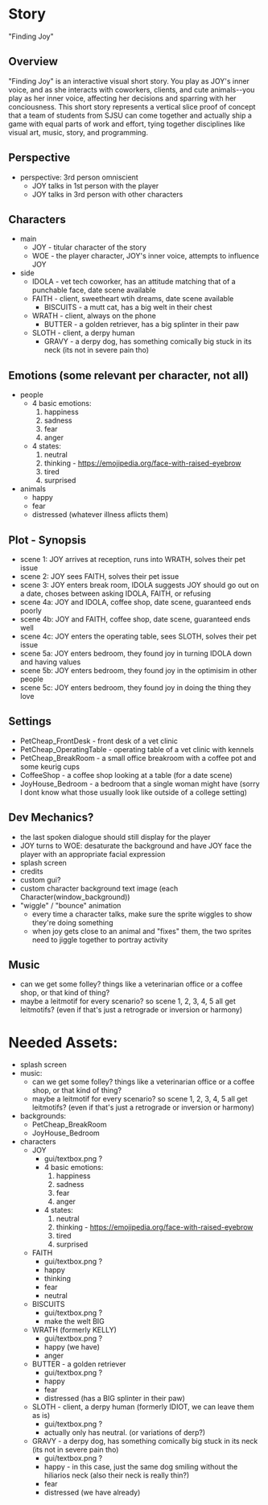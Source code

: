 # Story
"Finding Joy"


## Overview
"Finding Joy" is an interactive visual short story. You play as JOY's inner voice, and as she interacts with coworkers, clients, and cute animals--you play as her inner voice, affecting her decisions and sparring with her conciousness. This short story represents a vertical slice proof of concept that a team of students from SJSU can come together and actually ship a game with equal parts of work and effort, tying together disciplines like visual art, music, story, and programming.


## Perspective
- perspective: 3rd person omniscient
    - JOY talks in 1st person with the player
    - JOY talks in 3rd person with other characters


## Characters
- main
    - JOY - titular character of the story
    - WOE - the player character, JOY's inner voice, attempts to influence JOY
- side
    - IDOLA - vet tech coworker, has an attitude matching that of a punchable face, date scene available
    - FAITH - client, sweetheart wtih dreams, date scene available
        - BISCUITS - a mutt cat, has a big welt in their chest
    - WRATH - client, always on the phone
        - BUTTER - a golden retriever, has a big splinter in their paw
    - SLOTH - client, a derpy human
        - GRAVY - a derpy dog, has something comically big stuck in its neck (its not in severe pain tho)


## Emotions (some relevant per character, not all)
- people
    - 4 basic emotions:
        1. happiness
        2. sadness
        3. fear
        4. anger
    - 4 states:
        1. neutral
        2. thinking - https://emojipedia.org/face-with-raised-eyebrow
        3. tired
        4. surprised
- animals
    - happy
    - fear
    - distressed (whatever illness aflicts them)


## Plot - Synopsis
- scene 1: JOY arrives at reception, runs into WRATH, solves their pet issue
- scene 2: JOY sees FAITH, solves their pet issue
- scene 3: JOY enters break room, IDOLA suggests JOY should go out on a date, choses between asking IDOLA, FAITH, or refusing
- scene 4a: JOY and IDOLA, coffee shop, date scene, guaranteed ends poorly
- scene 4b: JOY and FAITH, coffee shop, date scene, guaranteed ends well
- scene 4c: JOY enters the operating table, sees SLOTH, solves their pet issue
- scene 5a: JOY enters bedroom, they found joy in turning IDOLA down and having values
- scene 5b: JOY enters bedroom, they found joy in the optimisim in other people
- scene 5c: JOY enters bedroom, they found joy in doing the thing they love


## Settings
- PetCheap_FrontDesk - front desk of a vet clinic
- PetCheap_OperatingTable - operating table of a vet clinic with kennels
- PetCheap_BreakRoom - a small office breakroom with a coffee pot and some keurig cups
- CoffeeShop - a coffee shop looking at a table (for a date scene)
- JoyHouse_Bedroom - a bedroom that a single woman might have (sorry I dont know what those usually look like outside of a college setting)


## Dev Mechanics?
- the last spoken dialogue should still display for the player
- JOY turns to WOE: desaturate the background and have JOY face the player with an appropriate facial expression
- splash screen
- credits
- custom gui?
- custom character background text image (each Character(window_background))
- "wiggle" / "bounce" animation
    - every time a character talks, make sure the sprite wiggles to show they're doing something
    - when joy gets close to an animal and "fixes" them, the two sprites need to jiggle together to portray activity


## Music
- can we get some folley? things like a veterinarian office or a coffee shop, or that kind of thing?
- maybe a leitmotif for every scenario? so scene 1, 2, 3, 4, 5 all get leitmotifs? (even if that's just a retrograde or inversion or harmony)


# Needed Assets:
- splash screen
- music:
    - can we get some folley? things like a veterinarian office or a coffee shop, or that kind of thing?
    - maybe a leitmotif for every scenario? so scene 1, 2, 3, 4, 5 all get leitmotifs? (even if that's just a retrograde or inversion or harmony)
- backgrounds:
    - PetCheap_BreakRoom
    - JoyHouse_Bedroom
- characters
    - JOY
        - gui/textbox.png ?
        - 4 basic emotions:
            1. happiness
            2. sadness
            3. fear
            4. anger
        - 4 states:
            1. neutral
            2. thinking - https://emojipedia.org/face-with-raised-eyebrow
            3. tired
            4. surprised
    - FAITH
        - gui/textbox.png ?
        - happy
        - thinking
        - fear
        - neutral
    - BISCUITS
        - gui/textbox.png ?
        - make the welt BIG
    - WRATH (formerly KELLY)
        - gui/textbox.png ?
        - happy (we have)
        - anger
    - BUTTER - a golden retriever
        - gui/textbox.png ?
        - happy
        - fear
        - distressed (has a BIG splinter in their paw)
    - SLOTH - client, a derpy human (formerly IDIOT, we can leave them as is)
        - gui/textbox.png ?
        - actually only has neutral. (or variations of derp?)
    - GRAVY - a derpy dog, has something comically big stuck in its neck (its not in severe pain tho)
        - gui/textbox.png ?
        - happy - in this case, just the same dog smiling without the hiliarios neck (also their neck is really thin?)
        - fear
        - distressed (we have already)

